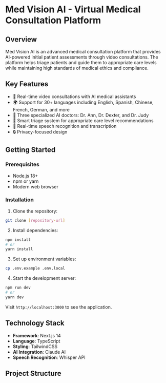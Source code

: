 # Med Vision AI - Virtual Medical Consultation Platform

## Overview

Med Vision AI is an advanced medical consultation platform that provides AI-powered initial patient assessments through video consultations. The platform helps triage patients and guide them to appropriate care levels while maintaining high standards of medical ethics and compliance.

## Key Features

- 🎥 Real-time video consultations with AI medical assistants
- 🌍 Support for 30+ languages including English, Spanish, Chinese, French, German, and more
- 🤖 Three specialized AI doctors: Dr. Ann, Dr. Dexter, and Dr. Judy
- 🏥 Smart triage system for appropriate care level recommendations
- 💬 Real-time speech recognition and transcription
- 🔒 Privacy-focused design

## Getting Started

### Prerequisites

- Node.js 18+
- npm or yarn
- Modern web browser

### Installation

1. Clone the repository:

```bash
git clone [repository-url]
```

2. Install dependencies:

```bash
npm install
# or
yarn install
```

3. Set up environment variables:

```bash
cp .env.example .env.local
```

4. Start the development server:

```bash
npm run dev
# or
yarn dev
```

Visit `http://localhost:3000` to see the application.

## Technology Stack

- **Framework**: Next.js 14
- **Language**: TypeScript
- **Styling**: TailwindCSS
- **AI Integration**: Claude AI
- **Speech Recognition**: Whisper API

## Project Structure
